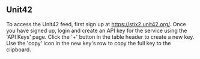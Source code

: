 
## Unit42
To access the Unit42 feed, first sign up at https://stix2.unit42.org/.
Once you have signed up, login and create an API key for the service using the 'API Keys' page.
Click the '+' button in the table header to create a new key.
Use the 'copy' icon in the new key's row to copy the full key to the clipboard.

